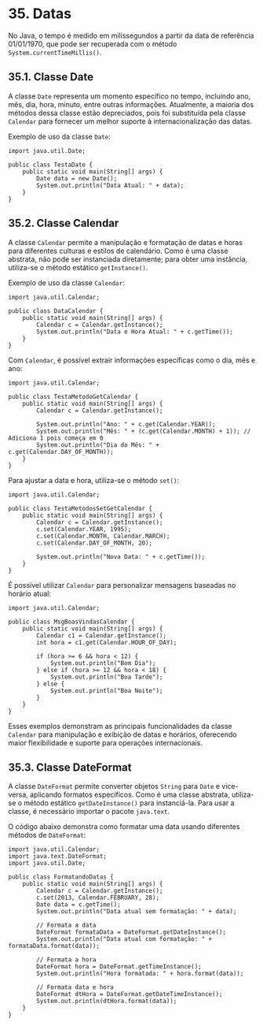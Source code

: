 # 35. Datas

No Java, o tempo é medido em milissegundos a partir da data de referência 01/01/1970, que pode ser recuperada com o método `System.currentTimeMillis()`.

## 35.1. Classe Date

A classe `Date` representa um momento específico no tempo, incluindo ano, mês, dia, hora, minuto, entre outras informações. Atualmente, a maioria dos métodos dessa classe estão depreciados, pois foi substituída pela classe `Calendar` para fornecer um melhor suporte à internacionalização das datas.

Exemplo de uso da classe `Date`:

```
import java.util.Date;

public class TestaDate {
    public static void main(String[] args) {
        Date data = new Date();
        System.out.println("Data Atual: " + data);
    }
}
```

## 35.2. Classe Calendar

A classe `Calendar` permite a manipulação e formatação de datas e horas para diferentes culturas e estilos de calendário. Como é uma classe abstrata, não pode ser instanciada diretamente; para obter uma instância, utiliza-se o método estático `getInstance()`.

Exemplo de uso da classe `Calendar`:

```
import java.util.Calendar;

public class DataCalendar {
    public static void main(String[] args) {
        Calendar c = Calendar.getInstance();
        System.out.println("Data e Hora Atual: " + c.getTime());
    }
}
```

Com `Calendar`, é possível extrair informações específicas como o dia, mês e ano:

```
import java.util.Calendar;

public class TestaMetodoGetCalendar {
    public static void main(String[] args) {
        Calendar c = Calendar.getInstance();
        
        System.out.println("Ano: " + c.get(Calendar.YEAR));
        System.out.println("Mês: " + (c.get(Calendar.MONTH) + 1)); // Adiciona 1 pois começa em 0
        System.out.println("Dia do Mês: " + c.get(Calendar.DAY_OF_MONTH));
    }
}
```

Para ajustar a data e hora, utiliza-se o método `set()`:

```
import java.util.Calendar;

public class TestaMetodosSetGetCalendar {
    public static void main(String[] args) {
        Calendar c = Calendar.getInstance();
        c.set(Calendar.YEAR, 1995);
        c.set(Calendar.MONTH, Calendar.MARCH);
        c.set(Calendar.DAY_OF_MONTH, 20);

        System.out.println("Nova Data: " + c.getTime());
    }
}
```

É possível utilizar `Calendar` para personalizar mensagens baseadas no horário atual:

```
import java.util.Calendar;

public class MsgBoasVindasCalendar {
    public static void main(String[] args) {
        Calendar c1 = Calendar.getInstance();
        int hora = c1.get(Calendar.HOUR_OF_DAY);

        if (hora >= 6 && hora < 12) {
            System.out.println("Bom Dia");
        } else if (hora >= 12 && hora < 18) {
            System.out.println("Boa Tarde");
        } else {
            System.out.println("Boa Noite");
        }
    }
}
```

Esses exemplos demonstram as principais funcionalidades da classe `Calendar` para manipulação e exibição de datas e horários, oferecendo maior flexibilidade e suporte para operações internacionais.

## 35.3. Classe DateFormat

A classe `DateFormat` permite converter objetos `String` para `Date` e vice-versa, aplicando formatos específicos. Como é uma classe abstrata, utiliza-se o método estático `getDateInstance()` para instanciá-la. Para usar a classe, é necessário importar o pacote `java.text`.

O código abaixo demonstra como formatar uma data usando diferentes métodos de `DateFormat`:

```
import java.util.Calendar;
import java.text.DateFormat;
import java.util.Date;

public class FormatandoDatas {
    public static void main(String[] args) {
        Calendar c = Calendar.getInstance();
        c.set(2013, Calendar.FEBRUARY, 28);
        Date data = c.getTime();
        System.out.println("Data atual sem formatação: " + data);

        // Formata a data
        DateFormat formataData = DateFormat.getDateInstance();
        System.out.println("Data atual com formatação: " + formataData.format(data));

        // Formata a hora
        DateFormat hora = DateFormat.getTimeInstance();
        System.out.println("Hora formatada: " + hora.format(data));

        // Formata data e hora
        DateFormat dtHora = DateFormat.getDateTimeInstance();
        System.out.println(dtHora.format(data));
    }
}
```